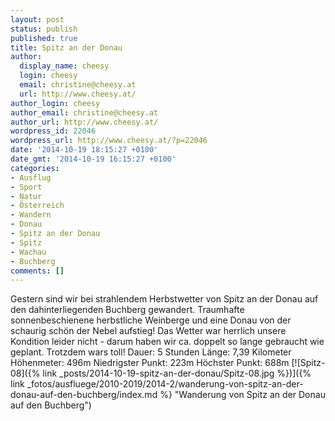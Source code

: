 ```yaml
---
layout: post
status: publish
published: true
title: Spitz an der Donau
author:
  display_name: cheesy
  login: cheesy
  email: christine@cheesy.at
  url: http://www.cheesy.at/
author_login: cheesy
author_email: christine@cheesy.at
author_url: http://www.cheesy.at/
wordpress_id: 22046
wordpress_url: http://www.cheesy.at/?p=22046
date: '2014-10-19 18:15:27 +0100'
date_gmt: '2014-10-19 16:15:27 +0100'
categories:
- Ausflug
- Sport
- Natur
- Österreich
- Wandern
- Donau
- Spitz an der Donau
- Spitz
- Wachau
- Buchberg
comments: []
---
```

Gestern sind wir bei strahlendem Herbstwetter von Spitz an der Donau auf den dahinterliegenden Buchberg gewandert. Traumhafte sonnenbeschienene herbstliche Weinberge und eine Donau von der schaurig schön der Nebel aufstieg!
Das Wetter war herrlich unsere Kondition leider nicht - darum haben wir ca. doppelt so lange gebraucht wie geplant. Trotzdem wars toll!
Dauer: 5 Stunden
Länge: 7,39 Kilometer
Höhenmeter: 496m
Niedrigster Punkt: 223m
Höchster Punkt: 688m
[![Spitz-08]({% link _posts/2014-10-19-spitz-an-der-donau/Spitz-08.jpg %})]({% link _fotos/ausfluege/2010-2019/2014-2/wanderung-von-spitz-an-der-donau-auf-den-buchberg/index.md %} "Wanderung von Spitz an der Donau auf den Buchberg")
